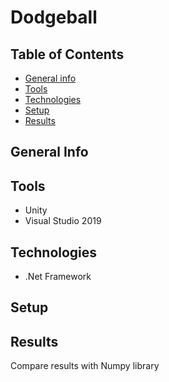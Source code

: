 # Dodgeball



## Table of Contents
* [General info](#general-info)
* [Tools](#tools)
* [Technologies](#technologies)
* [Setup](#setup)
* [Results](#results)


## General Info


## Tools
* Unity
* Visual Studio 2019


## Technologies
* .Net Framework




## Setup
 


## Results 

Compare results with Numpy library 

